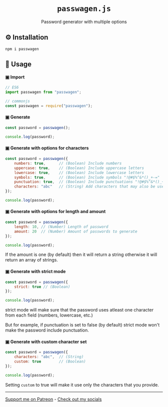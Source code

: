 <h1 align="center"><code>passwagen.js</code></h1>
<p align="center">Password generator with multiple options</p>

## ⚙️ Installation

```terminal
npm i passwagen
```

## 📖 Usage

#### ▣ Import

```js
// ES6
import passwagen from "passwagen";

// commonjs
const passwagen = require("passwagen");
```

#### ▣ Generate

```js
const password = passwagen();

console.log(password);
```

#### ▣ Generate with options for characters

```js
const password = passwagen({
    numbers: true,      // (Boolean) Include numbers
    uppercase: true,    // (Boolean) Include uppercase letters
    lowercase: true,    // (Boolean) Include lowercase letters
    symbols: true,      // (Boolean) Include symbols "!@#$%^&*()_+-="
    punctuation: true,  // (Boolean) Include punctuations "!@#$%^&*()_+~`|}{[]\:;?><,./-="
    characters: "abc"   // (String) Add characters that may also be used
});

console.log(password);
```

#### ▣ Generate with options for length and amount

```js
const password = passwagen({
    length: 10, // (Number) Length of password
    amount: 20  // (Number) Amount of passwords to generate
});

console.log(password);
```

If the amount is one (by default) then it will return a string otherwise it will return an array of strings.

#### ▣ Generate with strict mode

```js
const password = passwagen({
    strict: true // (Boolean)
});

console.log(password);
```

strict mode will make sure that the password uses atleast one character from each field (numbers, lowercase, etc.)

But for example, if punctuation is set to false (by default) strict mode won't make the password include punctuation.

#### ▣ Generate with custom character set

```js
const password = passwagen({
    characters: "abc",  // (String)
    custom: true        // (Boolean)
});

console.log(password);
```

Setting `custom` to true will make it use only the characters that you provide.

---

[Support me on Patreon](https://www.patreon.com/axorax) - 
[Check out my socials](https://github.com/axorax/socials)